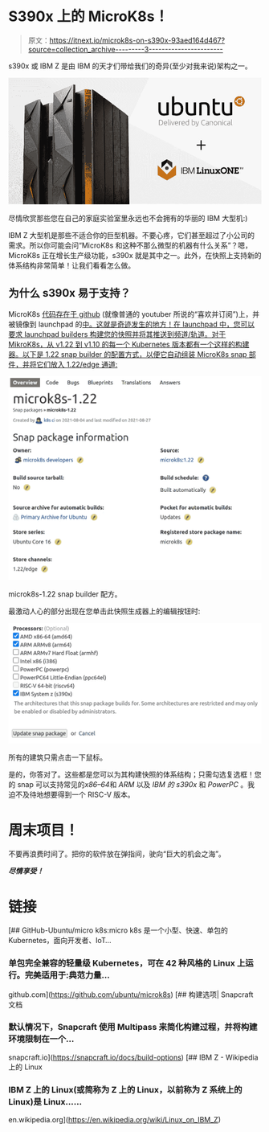 # S390x 上的 MicroK8s！

> 原文：<https://itnext.io/microk8s-on-s390x-93aed164d467?source=collection_archive---------3----------------------->

s390x 或 IBM Z 是由 IBM 的天才们带给我们的奇异(至少对我来说)架构之一。

![](img/c4c241d24e6d609c30bd738616ea7605.png)

尽情欣赏那些您在自己的家庭实验室里永远也不会拥有的华丽的 IBM 大型机:)

IBM Z 大型机是那些不适合你的巨型机器。不要心疼，它们甚至超过了小公司的需求。所以你可能会问“MicroK8s 和这种不那么微型的机器有什么关系”？嗯，MicroK8s 正在增长生产级功能，s390x 就是其中之一。此外，在快照上支持新的体系结构非常简单！让我们看看怎么做。

## 为什么 s390x 易于支持？

MicroK8s [代码存在于 github](https://github.com/ubuntu/microk8s) (就像普通的 youtuber 所说的“喜欢并订阅”)上，并被镜像到 launchpad 的[中。这就是奇迹发生的地方！在 launchpad 中，您可以要求 launchpad builders 构建您的快照并将其推送到频道/轨道。对于 MikroK8s，从 v1.22 到 v1.10 的每一个 Kubernetes 版本都有一个这样的构建器。以下是 1.22 snap builder 的配置方式，以便它自动组装 MicroK8s snap 部件，并将它们放入 1.22/edge 通道:](https://launchpad.net/microk8s)

![](img/dfd7b6889aff6fccb23e705c60e70dff.png)

microk8s-1.22 snap builder 配方。

最激动人心的部分出现在您单击此快照生成器上的编辑按钮时:

![](img/b93baa59a2efad98f002a0679a3520d6.png)

所有的建筑只需点击一下鼠标。

是的，你答对了。这些都是您可以为其构建快照的体系结构；只需勾选复选框！您的 snap 可以支持常见的*x86–64*和 *ARM* 以及 *IBM 的 s390x* 和 *PowerPC* 。我迫不及待地想要得到一个 RISC-V 版本。

# 周末项目！

不要再浪费时间了。把你的软件放在弹指间，驶向“巨大的机会之海”。

***尽情享受！***

# 链接

[](https://github.com/ubuntu/microk8s) [## GitHub-Ubuntu/micro k8s:micro k8s 是一个小型、快速、单包的 Kubernetes，面向开发者、IoT…

### 单包完全兼容的轻量级 Kubernetes，可在 42 种风格的 Linux 上运行。完美适用于:典范力量…

github.com](https://github.com/ubuntu/microk8s) [](https://snapcraft.io/docs/build-options) [## 构建选项| Snapcraft 文档

### 默认情况下，Snapcraft 使用 Multipass 来简化构建过程，并将构建环境限制在一个…

snapcraft.io](https://snapcraft.io/docs/build-options) [](https://en.wikipedia.org/wiki/Linux_on_IBM_Z) [## IBM Z - Wikipedia 上的 Linux

### IBM Z 上的 Linux(或简称为 Z 上的 Linux，以前称为 Z 系统上的 Linux)是 Linux……

en.wikipedia.org](https://en.wikipedia.org/wiki/Linux_on_IBM_Z)